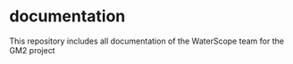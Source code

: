 # documentation
This repository includes all documentation of the WaterScope team for the GM2 project 
